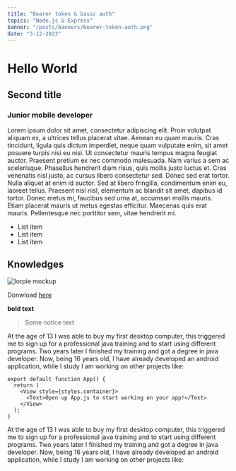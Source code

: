 ```yaml
---
title: "Bearer token & basic auth"
topics: "Node.js & Express" 
banner: "/posts/banners/bearer-token-auth.png"
date: "3-12-2023"
---
```


# Hello World

## Second title

### Junior mobile developer

Lorem ipsum dolor sit amet, consectetur adipiscing elit. Proin volutpat aliquam ex, a ultrices tellus placerat vitae. Aenean eu quam mauris. Cras tincidunt, ligula quis dictum imperdiet, neque quam vulputate enim, sit amet posuere turpis nisi eu nisi. Ut consectetur mauris tempus magna feugiat auctor. Praesent pretium ex nec commodo malesuada. Nam varius a sem ac scelerisque. Phasellus hendrerit diam risus, quis mollis justo luctus et. Cras venenatis nisl justo, ac cursus libero consectetur sed. Donec sed erat tortor. Nulla aliquet at enim id auctor. Sed at libero fringilla, condimentum enim eu, laoreet tellus. Praesent nisl nisl, elementum ac blandit sit amet, dapibus id tortor. Donec metus mi, faucibus sed urna at, accumsan mollis mauris. Etiam placerat mauris ut metus egestas efficitur. Maecenas quis erat mauris. Pellentesque nec porttitor sem, vitae hendrerit mi. 

- List item
- List item
- List item

## Knowledges


![lorpie mockup](https://user-images.githubusercontent.com/99766455/154370065-d6a4caec-116c-4eb1-817c-c2492b150e6c.png)

Donwload [here](https://play.google.com/store/apps/details?id=ml.cpicontacto.lorpie&hl=es)

**bold text**

> Some notice text

At the age of 13 I was able to buy my first desktop computer, this triggered me to sign up for a professional java training and to start using different programs. Two years later I finished my training and got a degree in java developer. Now, being 16 years old, I have already developed an android application, while I study I am working on other projects like:

```
export default function App() {
  return (
    <View style={styles.container}>
      <Text>Open up App.js to start working on your app!</Text>
    </View>
  );
}
```

At the age of 13 I was able to buy my first desktop computer, this triggered me to sign up for a professional java training and to start using different programs. Two years later I finished my training and got a degree in java developer. Now, being 16 years old, I have already developed an android application, while I study I am working on other projects like:
